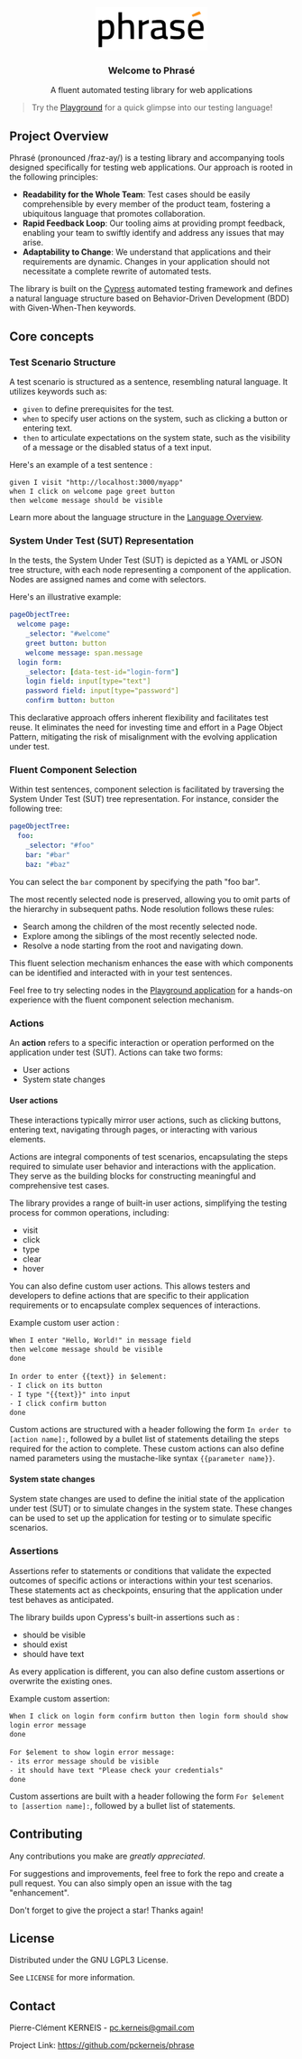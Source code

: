 <p align="center">
    <a href="https://github.com/pckerneis/phrase">
        <img alt="Logo for the Phrasé automated testing library" src="docs/phrase-logo.svg" title="Phrasé logo" width="200"/>
    </a>
</p>

<h3 align="center">Welcome to Phrasé</h3>

<p align="center">
A fluent automated testing library for web applications
</p>

> Try the [Playground](https://pckerneis.github.io/phrase) for a quick glimpse into our testing language!

## Project Overview

Phrasé (pronounced /fraz-ay/) is a testing library and accompanying tools designed specifically for testing web applications. Our approach is rooted in the following principles:

- **Readability for the Whole Team**: Test cases should be easily comprehensible by every member of the product team, fostering a ubiquitous language that promotes collaboration.
- **Rapid Feedback Loop**: Our tooling aims at providing prompt feedback, enabling your team to swiftly identify and address any issues that may arise.
- **Adaptability to Change**: We understand that applications and their requirements are dynamic. Changes in your application should not necessitate a complete rewrite of automated tests.

The library is built on the [Cypress](https://www.cypress.io/) automated testing framework and defines a natural language structure based on Behavior-Driven Development (BDD) with Given-When-Then keywords.

## Core concepts

### Test Scenario Structure

A test scenario is structured as a sentence, resembling natural language. It utilizes keywords such as:

- `given` to define prerequisites for the test.
- `when` to specify user actions on the system, such as clicking a button or entering text.
- `then` to articulate expectations on the system state, such as the visibility of a message or the disabled status of a text input.

Here's an example of a test sentence :

```
given I visit "http://localhost:3000/myapp"
when I click on welcome page greet button
then welcome message should be visible
```

Learn more about the language structure in the [Language Overview](docs/language-overview.md).

### System Under Test (SUT) Representation

In the tests, the System Under Test (SUT) is depicted as a YAML or JSON tree structure, with each node representing a component of the application. Nodes are assigned names and come with selectors.

Here's an illustrative example:
```yaml
pageObjectTree:
  welcome page:
    _selector: "#welcome"
    greet button: button
    welcome message: span.message
  login form:
    _selector: [data-test-id="login-form"]
    login field: input[type="text"]
    password field: input[type="password"]
    confirm button: button
```

This declarative approach offers inherent flexibility and facilitates test reuse. It eliminates the need for investing time and effort in a Page Object Pattern, mitigating the risk of misalignment with the evolving application under test.

### Fluent Component Selection

Within test sentences, component selection is facilitated by traversing the System Under Test (SUT) tree representation. For instance, consider the following tree:

```yaml
pageObjectTree:
  foo:
    _selector: "#foo"
    bar: "#bar"
    baz: "#baz"
```

You can select the `bar` component by specifying the path "foo bar".

The most recently selected node is preserved, allowing you to omit parts of the hierarchy in subsequent paths. Node resolution follows these rules:

- Search among the children of the most recently selected node.
- Explore among the siblings of the most recently selected node.
- Resolve a node starting from the root and navigating down.

This fluent selection mechanism enhances the ease with which components can be identified and interacted with in your test sentences.

Feel free to try selecting nodes in the [Playground application](https://pckerneis.github.io/phrase) for a hands-on experience with the fluent component selection mechanism.

### Actions

An **action** refers to a specific interaction or operation performed on the application under test (SUT). Actions can
take two forms:
- User actions
- System state changes

#### User actions

These interactions typically mirror user actions, such as clicking buttons, entering text, navigating through pages, or interacting with various elements.

Actions are integral components of test scenarios, encapsulating the steps required to simulate user behavior and interactions with the application. They serve as the building blocks for constructing meaningful and comprehensive test cases.

The library provides a range of built-in user actions, simplifying the testing process for common operations, including:
- visit
- click
- type
- clear
- hover

You can also define custom user actions. This allows testers and developers to define actions that are specific to their application requirements or to encapsulate complex sequences of interactions.

Example custom user action :

```
When I enter "Hello, World!" in message field
then welcome message should be visible
done

In order to enter {{text}} in $element:
- I click on its button
- I type "{{text}}" into input
- I click confirm button
done
```

Custom actions are structured with a header following the form `In order to [action name]:`, followed by a bullet list of statements detailing the steps required for the action to complete. These custom actions can also define named parameters using the mustache-like syntax `{{parameter name}}`.

#### System state changes

System state changes are used to define the initial state of the application under test (SUT) or to simulate changes in the system state. These changes can be used to set up the application for testing or to simulate specific scenarios.

### Assertions

Assertions refer to statements or conditions that validate the expected outcomes of specific actions or interactions within your test scenarios. These statements act as checkpoints, ensuring that the application under test behaves as anticipated.

The library builds upon Cypress's built-in assertions such as :
- should be visible
- should exist
- should have text

As every application is different, you can also define custom assertions or overwrite the existing ones.

Example custom assertion:

```
When I click on login form confirm button then login form should show login error message
done

For $element to show login error message:
- its error message should be visible
- it should have text "Please check your credentials"
done
```

Custom assertions are built with a header following the form `For $element to [assertion name]:`, followed by a bullet list of statements.

## Contributing

Any contributions you make are *greatly appreciated*.

For suggestions and improvements, feel free to fork the repo and create a pull request. You can also simply open an issue with the tag "enhancement".

Don't forget to give the project a star! Thanks again!

## License

Distributed under the GNU LGPL3 License.

See `LICENSE` for more information.

## Contact

Pierre-Clément KERNEIS - pc.kerneis@gmail.com

Project Link: https://github.com/pckerneis/phrase
